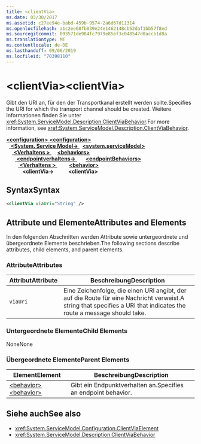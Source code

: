 ```yaml
---
title: <clientVia>
ms.date: 03/30/2017
ms.assetid: c27ee94e-babd-459b-9574-2a6d67d11314
ms.openlocfilehash: a1c2ee68fb039e24e1462148cb52daf1bb57f8ed
ms.sourcegitcommit: 093571de904fc7979e85ef3c048547d0accb1d8a
ms.translationtype: MT
ms.contentlocale: de-DE
ms.lasthandoff: 09/06/2019
ms.locfileid: "70398110"
---
```

# <a name="clientvia"></a><span data-ttu-id="b0504-101">\<clientVia></span><span class="sxs-lookup"><span data-stu-id="b0504-101">\<clientVia></span></span>
<span data-ttu-id="b0504-102">Gibt den URI an, für den der Transportkanal erstellt werden sollte.</span><span class="sxs-lookup"><span data-stu-id="b0504-102">Specifies the URI for which the transport channel should be created.</span></span> <span data-ttu-id="b0504-103">Weitere Informationen finden Sie unter <xref:System.ServiceModel.Description.ClientViaBehavior>.</span><span class="sxs-lookup"><span data-stu-id="b0504-103">For more information, see <xref:System.ServiceModel.Description.ClientViaBehavior>.</span></span>  
  
<span data-ttu-id="b0504-104">[ **\<configuration>** ](../configuration-element.md)</span><span class="sxs-lookup"><span data-stu-id="b0504-104">[**\<configuration>**](../configuration-element.md)</span></span>\
<span data-ttu-id="b0504-105">&nbsp;&nbsp;[ **\<System. Service Model->** ](system-servicemodel.md)</span><span class="sxs-lookup"><span data-stu-id="b0504-105">&nbsp;&nbsp;[**\<system.serviceModel>**](system-servicemodel.md)</span></span>\
<span data-ttu-id="b0504-106">&nbsp;&nbsp;&nbsp;&nbsp;[ **\<Verhaltens >** ](behaviors.md)</span><span class="sxs-lookup"><span data-stu-id="b0504-106">&nbsp;&nbsp;&nbsp;&nbsp;[**\<behaviors>**](behaviors.md)</span></span>\
<span data-ttu-id="b0504-107">&nbsp;&nbsp;&nbsp;&nbsp;&nbsp;&nbsp;[ **\<endpointverhaltens->** ](endpointbehaviors.md)</span><span class="sxs-lookup"><span data-stu-id="b0504-107">&nbsp;&nbsp;&nbsp;&nbsp;&nbsp;&nbsp;[**\<endpointBehaviors>**](endpointbehaviors.md)</span></span>\
<span data-ttu-id="b0504-108">&nbsp;&nbsp;&nbsp;&nbsp;&nbsp;&nbsp;&nbsp;&nbsp;[ **\<Verhaltens >** ](behavior-of-endpointbehaviors.md)</span><span class="sxs-lookup"><span data-stu-id="b0504-108">&nbsp;&nbsp;&nbsp;&nbsp;&nbsp;&nbsp;&nbsp;&nbsp;[**\<behavior>**](behavior-of-endpointbehaviors.md)</span></span>\
<span data-ttu-id="b0504-109">&nbsp;&nbsp;&nbsp;&nbsp;&nbsp;&nbsp;&nbsp;&nbsp;&nbsp;&nbsp; **\<clientVia->**</span><span class="sxs-lookup"><span data-stu-id="b0504-109">&nbsp;&nbsp;&nbsp;&nbsp;&nbsp;&nbsp;&nbsp;&nbsp;&nbsp;&nbsp;**\<clientVia>**</span></span>  
  
## <a name="syntax"></a><span data-ttu-id="b0504-110">Syntax</span><span class="sxs-lookup"><span data-stu-id="b0504-110">Syntax</span></span>  
  
```xml  
<clientVia viaUri="String" />
```  
  
## <a name="attributes-and-elements"></a><span data-ttu-id="b0504-111">Attribute und Elemente</span><span class="sxs-lookup"><span data-stu-id="b0504-111">Attributes and Elements</span></span>  
 <span data-ttu-id="b0504-112">In den folgenden Abschnitten werden Attribute sowie untergeordnete und übergeordnete Elemente beschrieben.</span><span class="sxs-lookup"><span data-stu-id="b0504-112">The following sections describe attributes, child elements, and parent elements.</span></span>  
  
### <a name="attributes"></a><span data-ttu-id="b0504-113">Attribute</span><span class="sxs-lookup"><span data-stu-id="b0504-113">Attributes</span></span>  
  
|<span data-ttu-id="b0504-114">Attribut</span><span class="sxs-lookup"><span data-stu-id="b0504-114">Attribute</span></span>|<span data-ttu-id="b0504-115">Beschreibung</span><span class="sxs-lookup"><span data-stu-id="b0504-115">Description</span></span>|  
|---------------|-----------------|  
|`viaUri`|<span data-ttu-id="b0504-116">Eine Zeichenfolge, die einen URI angibt, der auf die Route für eine Nachricht verweist.</span><span class="sxs-lookup"><span data-stu-id="b0504-116">A string that specifies a URI that indicates the route a message should take.</span></span>|  
  
### <a name="child-elements"></a><span data-ttu-id="b0504-117">Untergeordnete Elemente</span><span class="sxs-lookup"><span data-stu-id="b0504-117">Child Elements</span></span>  
 <span data-ttu-id="b0504-118">None</span><span class="sxs-lookup"><span data-stu-id="b0504-118">None</span></span>  
  
### <a name="parent-elements"></a><span data-ttu-id="b0504-119">Übergeordnete Elemente</span><span class="sxs-lookup"><span data-stu-id="b0504-119">Parent Elements</span></span>  
  
|<span data-ttu-id="b0504-120">Element</span><span class="sxs-lookup"><span data-stu-id="b0504-120">Element</span></span>|<span data-ttu-id="b0504-121">Beschreibung</span><span class="sxs-lookup"><span data-stu-id="b0504-121">Description</span></span>|  
|-------------|-----------------|  
|[<span data-ttu-id="b0504-122">\<behavior></span><span class="sxs-lookup"><span data-stu-id="b0504-122">\<behavior></span></span>](behavior-of-endpointbehaviors.md)|<span data-ttu-id="b0504-123">Gibt ein Endpunktverhalten an.</span><span class="sxs-lookup"><span data-stu-id="b0504-123">Specifies an endpoint behavior.</span></span>|  
  
## <a name="see-also"></a><span data-ttu-id="b0504-124">Siehe auch</span><span class="sxs-lookup"><span data-stu-id="b0504-124">See also</span></span>

- <xref:System.ServiceModel.Configuration.ClientViaElement>
- <xref:System.ServiceModel.Description.ClientViaBehavior>

